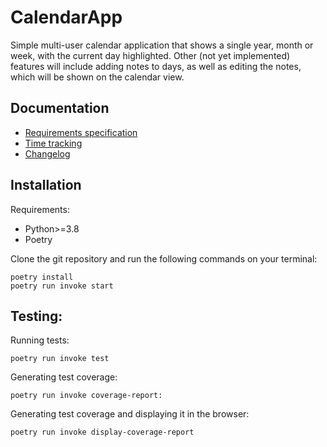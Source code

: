 # CalendarApp
Simple multi-user calendar application that shows a single year, month or week, with the current day highlighted. Other (not yet implemented) features will include adding notes to days, as well as editing the notes, which will be shown on the calendar view. 

## Documentation
- [Requirements specification](./dokumentaatio/requirements_specification.md)
- [Time tracking](./dokumentaatio/time_tracking.md)
- [Changelog](./dokumentaatio/changelog.md)

## Installation
Requirements:
- Python>=3.8
- Poetry

Clone the git repository and run the following commands on your terminal:
```
poetry install
poetry run invoke start
```

## Testing:
Running tests:
```
poetry run invoke test
```
Generating test coverage:
```
poetry run invoke coverage-report:
```
Generating test coverage and displaying it in the browser:
```
poetry run invoke display-coverage-report
```